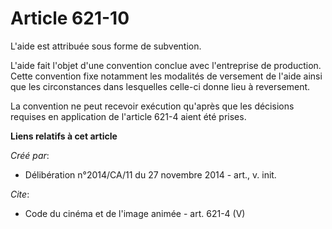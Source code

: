 # Article 621-10

L'aide est attribuée sous forme de subvention. 

L'aide fait l'objet d'une convention conclue avec l'entreprise de production. Cette convention fixe notamment les modalités
de versement de l'aide ainsi que les circonstances dans lesquelles celle-ci donne lieu à reversement. 

La convention ne peut recevoir exécution qu'après que les décisions requises en application de l'article 621-4 aient été
prises.

**Liens relatifs à cet article**

_Créé par_:

  - Délibération n°2014/CA/11 du 27 novembre 2014 - art., v. init.

_Cite_:

  - Code du cinéma et de l'image animée - art. 621-4 (V)
